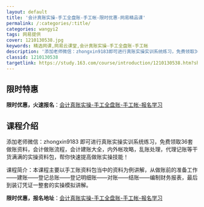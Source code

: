 ```yaml
---
layout: default
title: '会计真账实操-手工全盘账-手工帐-限时优惠-网易精品课'
permalink: /:categories/:title/
categories: wangyi2
tags: 网易提供
cover: 1210130538.jpg
keywords: 精选网课,网易云课堂,会计真账实操-手工全盘账-手工帐
description: '添加老师微信：zhongxin9183即可进行真账实操实训系统练习，免费领取36套做账资料，会计做账流程，会计建账大全，'
classid: 1210130538
targetlink: https://study.163.com/course/introduction/1210130538.htm?share=1&shareId=1025206652&utm_campaign=share&utm_medium=iphoneShare&utm_source=&utm_u=1025206652
---
```


## 限时特惠

**限时优惠，火速报名**：[会计真账实操-手工全盘账-手工帐-报名学习](https://study.163.com/course/introduction/1210130538.htm?share=1&shareId=1025206652&utm_campaign=share&utm_medium=iphoneShare&utm_source=&utm_u=1025206652)

## 课程介绍

添加老师微信：zhongxin9183 即可进行真账实操实训系统练习，免费领取36套做账资料，会计做账流程，会计建账大全，内外帐攻略，乱账处理，代理记账等干货满满的实操资料包，帮你快速提高做账实操技能！

课程简介：本课程主要以手工账资料包当中的资料为例讲解，从做账前的准备工作——建账——登记总账——登记明细账——对账——结账——编制财务报表，最后到装订凭证一整套的实操模拟讲解。

**限时优惠，报名地址**：[会计真账实操-手工全盘账-手工帐-报名学习](https://study.163.com/course/introduction/1210130538.htm?share=1&shareId=1025206652&utm_campaign=share&utm_medium=iphoneShare&utm_source=&utm_u=1025206652)

